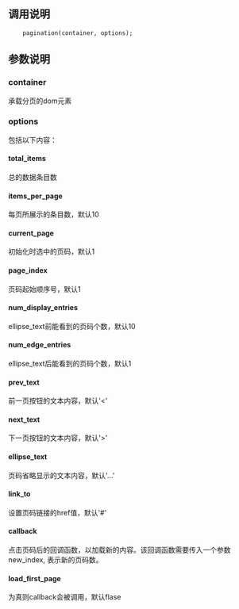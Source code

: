 ## **调用说明**
```
    pagination(container, options);
```

## **参数说明**

### **container**
承载分页的dom元素

### **options**
包括以下内容：

#### **total_items**
总的数据条目数

#### **items_per_page**
每页所展示的条目数，默认10

#### **current_page**
初始化时选中的页码，默认1

#### **page_index**
页码起始顺序号，默认1

#### **num_display_entries**
ellipse_text前能看到的页码个数，默认10

#### **num_edge_entries**
ellipse_text后能看到的页码个数，默认1

#### **prev_text**
前一页按钮的文本内容，默认'&lt;'

#### **next_text**
下一页按钮的文本内容，默认'&gt;'

#### **ellipse_text**
页码省略显示的文本内容，默认'...'

#### **link_to**
设置页码链接的href值，默认'#'

#### **callback**
点击页码后的回调函数，以加载新的内容。该回调函数需要传入一个参数new_index, 表示新的页码数。

#### **load_first_page**
为真则callback会被调用，默认flase